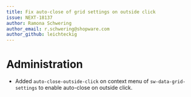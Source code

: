 ```yaml
---
title: Fix auto-close of grid settings on outside click
issue: NEXT-18137
author: Ramona Schwering
author_email: r.schwering@shopware.com 
author_github: leichteckig
---
```

# Administration
* Added `auto-close-outside-click` on context menu of `sw-data-grid-settings` to enable auto-close on outside click.
